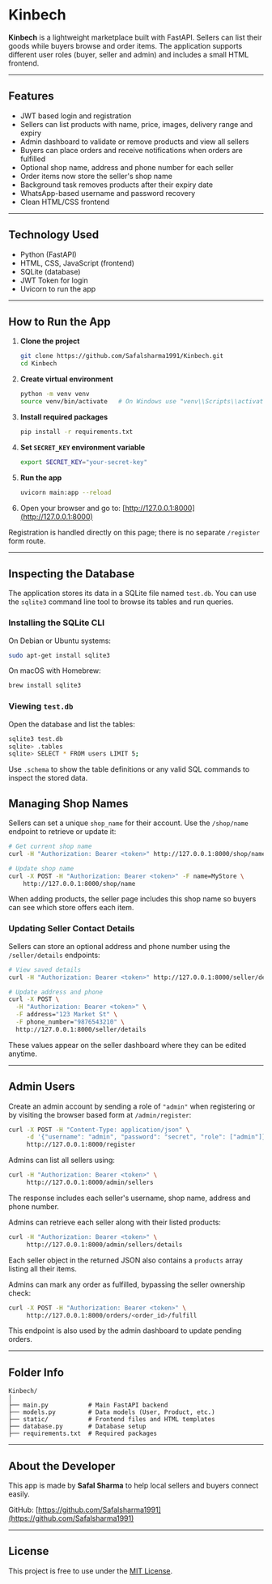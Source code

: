 # Kinbech


**Kinbech** is a lightweight marketplace built with FastAPI. Sellers can list their goods while buyers browse and order items. The application supports different user roles (buyer, seller and admin) and includes a small HTML frontend.

---

## Features

- JWT based login and registration
- Sellers can list products with name, price, images, delivery range and expiry
- Admin dashboard to validate or remove products and view all sellers
- Buyers can place orders and receive notifications when orders are fulfilled
- Optional shop name, address and phone number for each seller
- Order items now store the seller's shop name
- Background task removes products after their expiry date
- WhatsApp-based username and password recovery
- Clean HTML/CSS frontend

---

## Technology Used

- Python (FastAPI)
- HTML, CSS, JavaScript (frontend)
- SQLite (database)
- JWT Token for login
- Uvicorn to run the app

---

## How to Run the App

1. **Clone the project**
   ```bash
   git clone https://github.com/Safalsharma1991/Kinbech.git
   cd Kinbech
   ```

2. **Create virtual environment**
   ```bash
   python -m venv venv
   source venv/bin/activate   # On Windows use "venv\\Scripts\\activate"
   ```

3. **Install required packages**
   ```bash
   pip install -r requirements.txt
   ```
4. **Set `SECRET_KEY` environment variable**
   ```bash
   export SECRET_KEY="your-secret-key"
   ```

5. **Run the app**
   ```bash
   uvicorn main:app --reload
   ```

6. Open your browser and go to:
   [http://127.0.0.1:8000](http://127.0.0.1:8000)

Registration is handled directly on this page; there is no separate
`/register` form route.

---

## Inspecting the Database

The application stores its data in a SQLite file named `test.db`. You can
use the `sqlite3` command line tool to browse its tables and run queries.

### Installing the SQLite CLI

On Debian or Ubuntu systems:

```bash
sudo apt-get install sqlite3
```

On macOS with Homebrew:

```bash
brew install sqlite3
```

### Viewing `test.db`

Open the database and list the tables:

```bash
sqlite3 test.db
sqlite> .tables
sqlite> SELECT * FROM users LIMIT 5;
```

Use `.schema` to show the table definitions or any valid SQL commands to
inspect the stored data.

## Managing Shop Names

Sellers can set a unique `shop_name` for their account. Use the `/shop/name` endpoint to retrieve or update it:

```bash
# Get current shop name
curl -H "Authorization: Bearer <token>" http://127.0.0.1:8000/shop/name

# Update shop name
curl -X POST -H "Authorization: Bearer <token>" -F name=MyStore \
    http://127.0.0.1:8000/shop/name
```

When adding products, the seller page includes this shop name so buyers can see which store offers each item.

### Updating Seller Contact Details

Sellers can store an optional address and phone number using the `/seller/details` endpoints:

```bash
# View saved details
curl -H "Authorization: Bearer <token>" http://127.0.0.1:8000/seller/details

# Update address and phone
curl -X POST \
  -H "Authorization: Bearer <token>" \
  -F address="123 Market St" \
  -F phone_number="9876543210" \
  http://127.0.0.1:8000/seller/details
```

These values appear on the seller dashboard where they can be edited anytime.

---

## Admin Users

Create an admin account by sending a role of `"admin"` when registering or by visiting the browser based form at `/admin/register`:

```bash
curl -X POST -H "Content-Type: application/json" \
     -d '{"username": "admin", "password": "secret", "role": ["admin"]}' \
     http://127.0.0.1:8000/register
```

Admins can list all sellers using:

```bash
curl -H "Authorization: Bearer <token>" \
     http://127.0.0.1:8000/admin/sellers
```

The response includes each seller's username, shop name, address and phone number.

Admins can retrieve each seller along with their listed products:

```bash
curl -H "Authorization: Bearer <token>" \
     http://127.0.0.1:8000/admin/sellers/details
```

Each seller object in the returned JSON also contains a `products` array listing all
their items.

Admins can mark any order as fulfilled, bypassing the seller ownership check:

```bash
curl -X POST -H "Authorization: Bearer <token>" \
     http://127.0.0.1:8000/orders/<order_id>/fulfill
```

This endpoint is also used by the admin dashboard to update pending orders.

---

## Folder Info

```
Kinbech/
│
├── main.py           # Main FastAPI backend
├── models.py         # Data models (User, Product, etc.)
├── static/           # Frontend files and HTML templates
├── database.py       # Database setup
├── requirements.txt  # Required packages
```

---

## About the Developer

This app is made by **Safal Sharma** to help local sellers and buyers connect easily.

GitHub: [https://github.com/Safalsharma1991](https://github.com/Safalsharma1991)

---

## License

This project is free to use under the [MIT License](LICENSE).
